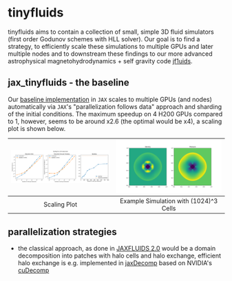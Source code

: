 # tinyfluids

tinyfluids aims to contain a collection of small, simple 3D fluid simulators (first order Godunov schemes with HLL solver). Our goal is to find a strategy, to efficiently scale these simulations to multiple GPUs and later multiple nodes and to downstream these findings to our more advanced astrophysical magnetohydrodynamics + self gravity code [jf1uids](https://github.com/leo1200/jf1uids).

## jax_tinyfluids - the baseline

Our [baseline implementation](tinyfluids/jax_tinyfluids/jax_tinyfluids.py) in `JAX` scales to multiple GPUs (and nodes) automatically via `JAX`'s "parallelization follows data" approach and sharding of the initial conditions. The maximum speedup on 4 H200 GPUs compared to 1, however, seems to be around x2.6 (the optimal would be x4), a scaling plot is shown below.

| ![Scaling Plot](figures/scaling_results.png) | ![Example Simulation](figures/check_1024.png)  |
|:--------------------------------------------:|:----------------------------------------------:|
| Scaling Plot                                 | Example Simulation with (1024)^3 Cells         |

## parallelization strategies

- the classical approach, as done in [JAXFLUIDS 2.0](https://arxiv.org/abs/2402.05193) would be a domain decomposition into patches with halo cells and halo exchange, efficient halo exchange is e.g. implemented in [jaxDecomp](https://github.com/DifferentiableUniverseInitiative/jaxDecomp) based on NVIDIA's [cuDecomp](https://nvidia.github.io/cuDecomp/index.html)